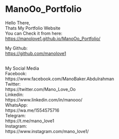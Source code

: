 # ManoOo_Portfolio

Hello There,<br>
Thats My Portfolio Website
<br>
You can Check it from here:<br>
https://manolove1.github.io/ManoOo_Portfolio/
<br>

My Github:<br>
https://github.com/manolove1

<br>
My Social Media<br>
Facebook:<br>
https://www.facebook.com/ManoBaker.Abdulrahman<br>
Twitter:<br>
https://twitter.com/Mano_Love_Oo<br>
Linkedin:<br>
https://www.linkedin.com/in/manooo/<br>
WhatsApp:<br>
https://wa.me/1554575716<br>
Telegram:<br>
https://t.me/mano_love1<br>
Instagram:<br>
https://www.instagram.com/mano_love1/
